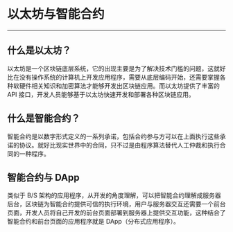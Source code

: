 # 以太坊与智能合约

---

## 什么是以太坊？

以太坊是一个区块链底层系统，它的出现主要是为了解决技术门槛的问题，这就好比在没有操作系统的计算机上开发应用程序，需要从底层编码开始，还需要掌握各种软硬件相关知识和加密算法才能够开发出区块链应用。而以太坊提供了丰富的 API 接口，开发人员能够基于以太坊快速开发和部署各种区块链应用。

## 什么是智能合约？

智能合约是以数字形式定义的一系列承诺，包括合约参与方可以在上面执行这些承诺的协议。就好比现实世界中的合同，只不过是由程序算法替代人工仲裁和执行合同的一种程序。

## 智能合约与 DApp

类似于 B/S 架构的应用程序，从开发的角度理解，可以把智能合约理解成服务器后台，区块链为智能合约提供可信的执行环境，用户与服务器交互还需要一个前台页面，开发人员将自己开发的前台页面部署到服务器上提供交互功能，这种结合了智能合约和前台页面的应用程序就是 DApp（分布式应用程序）。